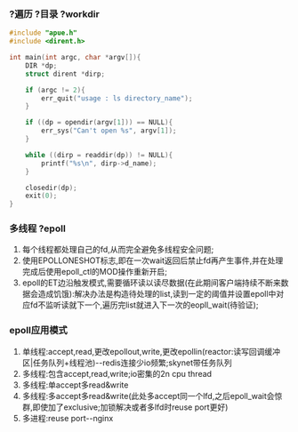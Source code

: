 ### ?遍历 ?目录 ?workdir
```c
#include "apue.h"
#include <dirent.h>

int main(int argc, char *argv[]){
    DIR *dp;
    struct dirent *dirp;

    if (argc != 2){
        err_quit("usage : ls directory_name");
    }

    if ((dp = opendir(argv[1])) == NULL){
        err_sys("Can't open %s", argv[1]);
    }

    while ((dirp = readdir(dp)) != NULL){
        printf("%s\n", dirp->d_name);
    }

    closedir(dp);
    exit(0);
}
```

### 多线程 ?epoll
1. 每个线程都处理自己的fd,从而完全避免多线程安全问题;
2. 使用EPOLLONESHOT标志,即在一次wait返回后禁止fd再产生事件,并在处理完成后使用epoll_ctl的MOD操作重新开启;
3. epoll的ET边沿触发模式,需要循环读以读尽数据(在此期间客户端持续不断来数据会造成饥饿):解决办法是构造待处理的list,读到一定的阈值并设置epoll中对应fd不监听读就下一个,遍历完list就进入下一次的eopll_wait(待验证);

### epoll应用模式
1. 单线程:accept,read,更改epollout,write,更改epollin(reactor:读写回调缓冲区|任务队列+线程池)--redis连接少io频繁;skynet带任务队列
2. 多线程:包含accept,read,write;io密集的2n cpu thread
3. 多线程:单accept多read&write
4. 多线程:多accept多read&write(此处多accept同一个lfd,之后epoll_wait会惊群,即使加了exclusive;加锁解决或者多lfd时reuse port更好)
5. 多进程:reuse port--nginx
